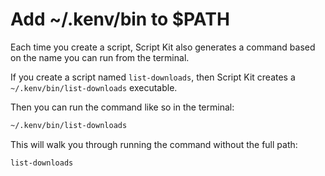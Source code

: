 <meta path="kit/add-kenv-to-profile">
      
# Add ~/.kenv/bin to $PATH

Each time you create a script, Script Kit also generates a command based on the name you can run from the terminal.

If you create a script named `list-downloads`, then Script Kit creates a `~/.kenv/bin/list-downloads` executable.

Then you can run the command like so in the terminal:

```bash
~/.kenv/bin/list-downloads
```

This will walk you through running the command without the full path:

```bash
list-downloads
```
